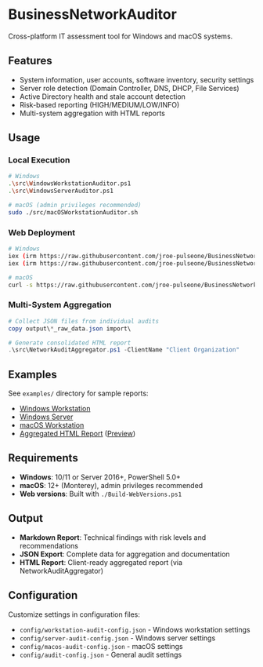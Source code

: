 # BusinessNetworkAuditor

Cross-platform IT assessment tool for Windows and macOS systems.

## Features

- System information, user accounts, software inventory, security settings
- Server role detection (Domain Controller, DNS, DHCP, File Services)
- Active Directory health and stale account detection
- Risk-based reporting (HIGH/MEDIUM/LOW/INFO)
- Multi-system aggregation with HTML reports

## Usage

### Local Execution
```bash
# Windows
.\src\WindowsWorkstationAuditor.ps1
.\src\WindowsServerAuditor.ps1

# macOS (admin privileges recommended)
sudo ./src/macOSWorkstationAuditor.sh
```

### Web Deployment
```bash
# Windows
iex (irm https://raw.githubusercontent.com/jroe-pulseone/BusinessNetworkAuditor/main/WindowsWorkstationAuditor-Web.ps1)
iex (irm https://raw.githubusercontent.com/jroe-pulseone/BusinessNetworkAuditor/main/WindowsServerAuditor-Web.ps1)

# macOS
curl -s https://raw.githubusercontent.com/jroe-pulseone/BusinessNetworkAuditor/main/macOSWorkstationAuditor-Web.sh | sudo bash
```

### Multi-System Aggregation
```powershell
# Collect JSON files from individual audits
copy output\*_raw_data.json import\

# Generate consolidated HTML report
.\src\NetworkAuditAggregator.ps1 -ClientName "Client Organization"
```

## Examples

See `examples/` directory for sample reports:
- [Windows Workstation](examples/Windows-Workstation-Example-Report.md)
- [Windows Server](examples/Windows-Server-Example-Report.md)
- [macOS Workstation](examples/macOS-Workstation-Example-Report.md)
- [Aggregated HTML Report](examples/Aggregated-Report-Example.html) ([Preview](examples/Aggregated-Report-Screenshot.png))

## Requirements

- **Windows**: 10/11 or Server 2016+, PowerShell 5.0+
- **macOS**: 12+ (Monterey), admin privileges recommended
- **Web versions**: Built with `./Build-WebVersions.ps1`

## Output

- **Markdown Report**: Technical findings with risk levels and recommendations
- **JSON Export**: Complete data for aggregation and documentation
- **HTML Report**: Client-ready aggregated report (via NetworkAuditAggregator)

## Configuration

Customize settings in configuration files:
- `config/workstation-audit-config.json` - Windows workstation settings
- `config/server-audit-config.json` - Windows server settings
- `config/macos-audit-config.json` - macOS settings
- `config/audit-config.json` - General audit settings

